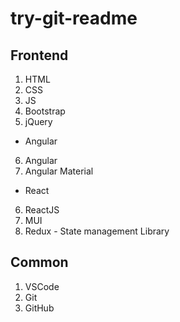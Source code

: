# try-git-readme

## Frontend

1. HTML
2. CSS
3. JS
4. Bootstrap
5. jQuery

-   Angular

6. Angular
7. Angular Material

-   React

6. ReactJS
7. MUI
8. Redux - State management Library

## Common

1. VSCode
2. Git
3. GitHub
